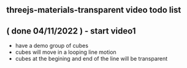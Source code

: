 ## threejs-materials-transparent video todo list

## ( done 04/11/2022 ) - start video1
* have a demo group of cubes
* cubes will move in a looping line motion
* cubes at the begining and end of the line will be transparent 
